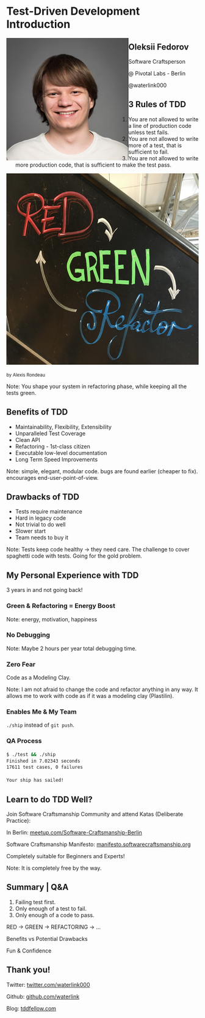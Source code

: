 <style>
.photo-me {
  height: 320px;
  float: left;
}

.tdd-cycle {
  height: 500px;
}
</style>

# Test-Driven Development Introduction



<img src="me.jpeg" class="photo-me">

## Oleksii Fedorov

Software Craftsperson

@ Pivotal Labs - Berlin

@waterlink000



## 3 Rules of TDD

1. You are not allowed to write a line of production code unless test fails.
2. You are not allowed to write more of a test, that is sufficient to fail.
3. You are not allowed to write more production code, that is sufficient to make the test pass.



<img src="tdd-cycle.jpg" class="tdd-cycle">

<small>by Alexis Rondeau</small>

Note:
You shape your system in refactoring phase, while keeping all the tests green.



## Benefits of TDD

- Maintainability, Flexibility, Extensibility
- Unparalleled Test Coverage
- Clean API
- Refactoring - 1st-class citizen
- Executable low-level documentation
- Long Term Speed Improvements

Note:
simple, elegant, modular code. bugs are found earlier (cheaper to fix). encourages end-user-point-of-view.



## Drawbacks of TDD

- Tests require maintenance
- Hard in legacy code
- Not trivial to do well
- Slower start
- Team needs to buy it

Note:
Tests keep code healthy -> they need care. The challenge to cover spaghetti code with tests. Going for the gold problem.



## My Personal Experience with TDD

3 years in and not going back!


### Green & Refactoring = Energy Boost

Note:
energy, motivation, happiness


### No Debugging

Note:
Maybe 2 hours per year total debugging time.


### Zero Fear

Code as a Modeling Clay.

Note:
I am not afraid to change the code and refactor anything in any way. It allows me to work with code as if it was a modeling clay (Plastilin).


### Enables Me & My Team

`./ship` instead of `git push`.


### QA Process

```bash
$ ./test && ./ship
Finished in 7.02343 seconds
17611 test cases, 0 failures

Your ship has sailed!
```



## Learn to do TDD Well?

Join Software Craftsmanship Community and attend Katas (Deliberate Practice):

In Berlin: [meetup.com/Software-Craftsmanship-Berlin](http://www.meetup.com/Software-Craftsmanship-Berlin/)

Software Craftsmanship Manifesto: [manifesto.softwarecraftsmanship.org](http://manifesto.softwarecraftsmanship.org/)

Completely suitable for Beginners and Experts!

Note:
It is completely free by the way.



## Summary | Q&A

1. Failing test first.
2. Only enough of a test to fail.
3. Only enough of a code to pass.

RED -> GREEN -> REFACTORING -> ...

Benefits vs Potential Drawbacks

Fun & Confidence



## Thank you!

Twitter: [twitter.com/waterlink000](https://twitter.com/waterlink000)

Github: [github.com/waterlink](https://github.com/waterlink)

Blog: [tddfellow.com](http://tddfellow.com)
